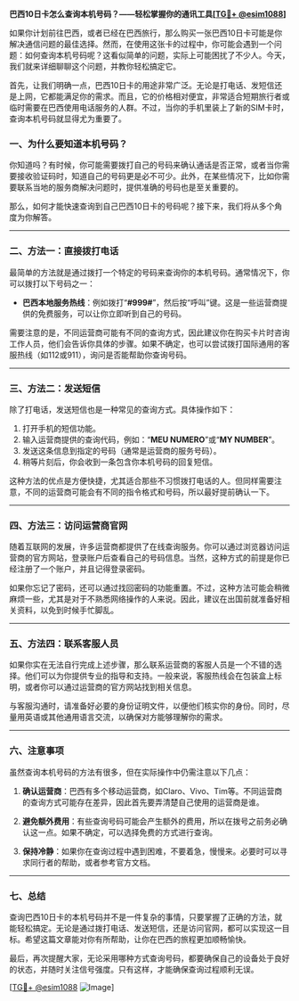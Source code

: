 **巴西10日卡怎么查询本机号码？——轻松掌握你的通讯工具[[TG💪+ @esim1088](https://t.me/s/esim1088)]**

如果你计划前往巴西，或者已经在巴西旅行，那么购买一张巴西10日卡可能是你解决通信问题的最佳选择。然而，在使用这张卡的过程中，你可能会遇到一个问题：如何查询本机号码呢？这看似简单的问题，实际上可能困扰了不少人。今天，我们就来详细聊聊这个问题，并教你轻松搞定它。

首先，让我们明确一点，巴西10日卡的用途非常广泛。无论是打电话、发短信还是上网，它都能满足你的需求。而且，它的价格相对便宜，非常适合短期旅行者或临时需要在巴西使用电话服务的人群。不过，当你的手机里装上了新的SIM卡时，查询本机号码就显得尤为重要了。

### **一、为什么要知道本机号码？**

你知道吗？有时候，你可能需要拨打自己的号码来确认通话是否正常，或者当你需要接收验证码时，知道自己的号码更是必不可少。此外，在某些情况下，比如你需要联系当地的服务商解决问题时，提供准确的号码也是至关重要的。

那么，如何才能快速查询到自己巴西10日卡的号码呢？接下来，我们将从多个角度为你解答。

---

### **二、方法一：直接拨打电话**

最简单的方法就是通过拨打一个特定的号码来查询你的本机号码。通常情况下，你可以拨打以下号码之一：

- **巴西本地服务热线**：例如拨打“**#999#**”，然后按“呼叫”键。这是一些运营商提供的免费服务，可以让你立即听到自己的号码。

需要注意的是，不同运营商可能有不同的查询方式，因此建议你在购买卡片时咨询工作人员，他们会告诉你具体的步骤。如果不确定，也可以尝试拨打国际通用的客服热线（如112或911），询问是否能帮助你查询号码。

---

### **三、方法二：发送短信**

除了打电话，发送短信也是一种常见的查询方式。具体操作如下：

1. 打开手机的短信功能。
2. 输入运营商提供的查询代码，例如：“**MEU NUMERO**”或“**MY NUMBER**”。
3. 发送这条信息到指定的号码（通常是运营商的服务号码）。
4. 稍等片刻后，你会收到一条包含你本机号码的回复短信。

这种方法的优点是方便快捷，尤其适合那些不习惯拨打电话的人。但同样需要注意，不同的运营商可能会有不同的指令格式和号码，所以最好提前确认一下。

---

### **四、方法三：访问运营商官网**

随着互联网的发展，许多运营商都提供了在线查询服务。你可以通过浏览器访问运营商的官方网站，登录账户后查看自己的号码信息。当然，这种方式的前提是你已经注册了一个账户，并且记得登录密码。

如果你忘记了密码，还可以通过找回密码的功能重置。不过，这种方法可能会稍微麻烦一些，尤其是对于不熟悉网络操作的人来说。因此，建议在出国前就准备好相关资料，以免到时候手忙脚乱。

---

### **五、方法四：联系客服人员**

如果你实在无法自行完成上述步骤，那么联系运营商的客服人员是一个不错的选择。他们可以为你提供专业的指导和支持。一般来说，客服热线会在包装盒上标明，或者你可以通过运营商的官方网站找到相关信息。

与客服沟通时，请准备好必要的身份证明文件，以便他们核实你的身份。同时，尽量用英语或其他通用语言交流，以确保对方能够理解你的需求。

---

### **六、注意事项**

虽然查询本机号码的方法有很多，但在实际操作中仍需注意以下几点：

1. **确认运营商**：巴西有多个移动运营商，如Claro、Vivo、Tim等。不同运营商的查询方式可能存在差异，因此首先要弄清楚自己使用的运营商是谁。

2. **避免额外费用**：有些查询号码可能会产生额外的费用，所以在拨号之前务必确认这一点。如果不确定，可以选择免费的方式进行查询。

3. **保持冷静**：如果你在查询过程中遇到困难，不要着急，慢慢来。必要时可以寻求同行者的帮助，或者参考官方文档。

---

### **七、总结**

查询巴西10日卡的本机号码并不是一件复杂的事情，只要掌握了正确的方法，就能轻松搞定。无论是通过拨打电话、发送短信，还是访问官网，都可以实现这一目标。希望这篇文章能对你有所帮助，让你在巴西的旅程更加顺畅愉快。

最后，再次提醒大家，无论采用哪种方式查询号码，都要确保自己的设备处于良好的状态，并随时关注信号强度。只有这样，才能确保查询过程顺利无误。

[[TG💪+ @esim1088](https://t.me/s/esim1088) ![Image](https://i.postimg.cc/4NQfJmqS/Snipaste-2025-05-13-00-14-12.png)]
